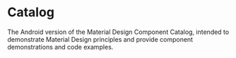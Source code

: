 # Catalog

The Android version of the Material Design Component Catalog, intended to demonstrate Material
Design principles and provide component demonstrations and code examples.
